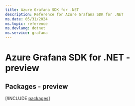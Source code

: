 ```yaml
---
title: Azure Grafana SDK for .NET
description: Reference for Azure Grafana SDK for .NET
ms.date: 05/31/2024
ms.topic: reference
ms.devlang: dotnet
ms.service: grafana
---
```

# Azure Grafana SDK for .NET - preview
## Packages - preview
[!INCLUDE [packages](grafana-index.md)]